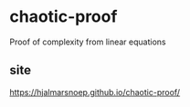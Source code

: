 # chaotic-proof
Proof of complexity from linear equations

## site
https://hjalmarsnoep.github.io/chaotic-proof/
